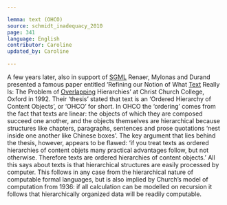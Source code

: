 ```yaml
---

lemma: text (OHCO)
source: schmidt_inadequacy_2010
page: 341
language: English
contributor: Caroline
updated_by: Caroline

---
```


A few years later, also in support of [SGML](SGML.html) Renaer, Mylonas and Durand presented a famous paper entitled ‘Refining our Notion of What [Text](text.html) Really Is: The Problem of [Overlapping](overlap.html) Hierarchies’ at Christ Church College, Oxford in 1992. Their ‘thesis’ stated that text is an ‘Ordered Hierarchy of Content Objects’, or ‘OHCO’ for short. In OHCO the ‘ordering’ comes from the fact that texts are linear: the objects of which they are composed succeed one another, and the objects themselves are hierarchical because structures like chapters, paragraphs, sentences and prose quotations ‘nest inside one another like Chinese boxes’. The key argument that lies behind the thesis, however, appears to be flawed: ‘if you treat texts as ordered hierarchies of content objets many practical advantages follow, but not otherwise. Therefore texts are ordered hierarchies of content objects.’
All this says about texts is that hierarchical structures are easily processed by computer. This follows in any case from the hierarchical nature of computable formal languages, but is also implied by Church’s model of computation from 1936: if all calculation can be modelled on recursion it follows that hierarchically organized data will be readily computable.
